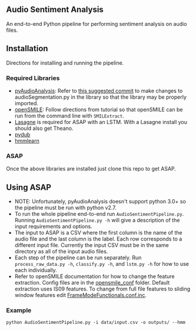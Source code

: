 ## Audio Sentiment Analysis
An end-to-end Python pipeline for performing sentiment analysis on audio files.

## Installation
Directions for installing and running the pipeline.

### Required Libraries
- [pyAudioAnalysis](https://github.com/tyiannak/pyAudioAnalysis): Refer to [this suggested commit](https://github.com/tyiannak/pyAudioAnalysis/pull/15/commits/6b75b6716a7dbd90abb6ee0ecc613f8fb3e8f575) to make changes to audioSegmentation.py in the library so that the library may be properly imported.
- [openSMILE](http://audeering.com/technology/opensmile/): Follow directions from tutorial so that openSMILE can be run from the command line with `SMILExtract`.
- [Lasagne](http://lasagne.readthedocs.io/en/latest/user/installation.html) is required for ASAP with an LSTM. With a Lasagne install you should also get Theano.
- [pydub](https://github.com/jiaaro/pydub)
- [hmmlearn](https://github.com/hmmlearn/hmmlearn)

### ASAP
Once the above libraries are installed just clone this repo to get ASAP.

## Using ASAP
- NOTE: Unfortunately, pyAudioAnalysis doesn't support python 3.0+ so the pipeline must be run with python v2.7.
- To run the whole pipeline end-to-end run `AudioSentimentPipeline.py`. Running `AudioSentimentPipeline.py -h` will give a description of the input requirements and options.
- The input to ASAP is a CSV where the first column is the name of the audio file and the last column is the label. Each row corresponds to a different input file. Currently the input CSV must be in the same directory as all of the input audio files.
- Each step of the pipeline can be run separately. Run `process_raw_data.py -h`, `classify.py -h`, and `lstm.py -h` for how to use each individually.
- Refer to openSMILE documentation for how to change the feature extraction. Config files are in the [opensmile_conf](https://github.com/avewells/audio_sentiment_analysis/tree/master/audio_sentiment_analysis/opensmile_conf) folder. Default extraction uses IS09 features. To change from full file features to sliding window features edit [FrameModeFunctionals.conf.inc](https://github.com/avewells/audio_sentiment_analysis/blob/master/audio_sentiment_analysis/opensmile_conf/shared/FrameModeFunctionals.conf.inc).

### Example
`python AudioSentimentPipeline.py -i data/input.csv -o outputs/ --hmm`
